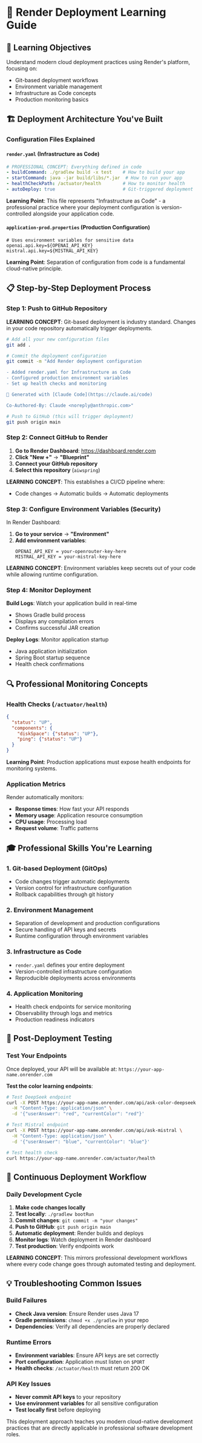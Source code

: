 # 🚀 Render Deployment Learning Guide

## 🎯 Learning Objectives
Understand modern cloud deployment practices using Render's platform, focusing on:
- Git-based deployment workflows
- Environment variable management
- Infrastructure as Code concepts
- Production monitoring basics

## 🏗️ Deployment Architecture You've Built

### Configuration Files Explained

#### `render.yaml` (Infrastructure as Code)
```yaml
# PROFESSIONAL CONCEPT: Everything defined in code
- buildCommand: ./gradlew build -x test    # How to build your app
- startCommand: java -jar build/libs/*.jar  # How to run your app
- healthCheckPath: /actuator/health        # How to monitor health
- autoDeploy: true                         # Git-triggered deployment
```

**Learning Point**: This file represents "Infrastructure as Code" - a professional practice where your deployment configuration is version-controlled alongside your application code.

#### `application-prod.properties` (Production Configuration)
```properties
# Uses environment variables for sensitive data
openai.api.key=${OPENAI_API_KEY}
mistral.api.key=${MISTRAL_API_KEY}
```

**Learning Point**: Separation of configuration from code is a fundamental cloud-native principle.

## 📋 Step-by-Step Deployment Process

### Step 1: Push to GitHub Repository

**LEARNING CONCEPT**: Git-based deployment is industry standard. Changes in your code repository automatically trigger deployments.

```bash
# Add all your new configuration files
git add .

# Commit the deployment configuration
git commit -m "Add Render deployment configuration

- Added render.yaml for Infrastructure as Code
- Configured production environment variables
- Set up health checks and monitoring

🤖 Generated with [Claude Code](https://claude.ai/code)

Co-Authored-By: Claude <noreply@anthropic.com>"

# Push to GitHub (this will trigger deployment)
git push origin main
```

### Step 2: Connect GitHub to Render

1. **Go to Render Dashboard**: https://dashboard.render.com
2. **Click "New +"** → **"Blueprint"**
3. **Connect your GitHub repository**
4. **Select this repository** (`aiwspring`)

**LEARNING CONCEPT**: This establishes a CI/CD pipeline where:
- Code changes → Automatic builds → Automatic deployments

### Step 3: Configure Environment Variables (Security)

In Render Dashboard:
1. **Go to your service** → **"Environment"**
2. **Add environment variables**:
   ```
   OPENAI_API_KEY = your-openrouter-key-here
   MISTRAL_API_KEY = your-mistral-key-here
   ```

**LEARNING CONCEPT**: Environment variables keep secrets out of your code while allowing runtime configuration.

### Step 4: Monitor Deployment

**Build Logs**: Watch your application build in real-time
- Shows Gradle build process
- Displays any compilation errors
- Confirms successful JAR creation

**Deploy Logs**: Monitor application startup
- Java application initialization
- Spring Boot startup sequence
- Health check confirmations

## 🔍 Professional Monitoring Concepts

### Health Checks (`/actuator/health`)
```json
{
  "status": "UP",
  "components": {
    "diskSpace": {"status": "UP"},
    "ping": {"status": "UP"}
  }
}
```

**Learning Point**: Production applications must expose health endpoints for monitoring systems.

### Application Metrics
Render automatically monitors:
- **Response times**: How fast your API responds
- **Memory usage**: Application resource consumption
- **CPU usage**: Processing load
- **Request volume**: Traffic patterns

## 🎓 Professional Skills You're Learning

### 1. **Git-based Deployment (GitOps)**
- Code changes trigger automatic deployments
- Version control for infrastructure configuration
- Rollback capabilities through git history

### 2. **Environment Management**
- Separation of development and production configurations
- Secure handling of API keys and secrets
- Runtime configuration through environment variables

### 3. **Infrastructure as Code**
- `render.yaml` defines your entire deployment
- Version-controlled infrastructure configuration
- Reproducible deployments across environments

### 4. **Application Monitoring**
- Health check endpoints for service monitoring
- Observability through logs and metrics
- Production readiness indicators

## 🚀 Post-Deployment Testing

### Test Your Endpoints
Once deployed, your API will be available at:
`https://your-app-name.onrender.com`

**Test the color learning endpoints**:
```bash
# Test DeepSeek endpoint
curl -X POST https://your-app-name.onrender.com/api/ask-color-deepseek \
  -H "Content-Type: application/json" \
  -d '{"userAnswer": "red", "currentColor": "red"}'

# Test Mistral endpoint  
curl -X POST https://your-app-name.onrender.com/api/ask-mistral \
  -H "Content-Type: application/json" \
  -d '{"userAnswer": "blue", "currentColor": "blue"}'

# Test health check
curl https://your-app-name.onrender.com/actuator/health
```

## 🔄 Continuous Deployment Workflow

### Daily Development Cycle
1. **Make code changes locally**
2. **Test locally**: `./gradlew bootRun`
3. **Commit changes**: `git commit -m "your changes"`
4. **Push to GitHub**: `git push origin main`
5. **Automatic deployment**: Render builds and deploys
6. **Monitor logs**: Watch deployment in Render dashboard
7. **Test production**: Verify endpoints work

**LEARNING CONCEPT**: This mirrors professional development workflows where every code change goes through automated testing and deployment.

## 💡 Troubleshooting Common Issues

### Build Failures
- **Check Java version**: Ensure Render uses Java 17
- **Gradle permissions**: `chmod +x ./gradlew` in your repo
- **Dependencies**: Verify all dependencies are properly declared

### Runtime Errors
- **Environment variables**: Ensure API keys are set correctly
- **Port configuration**: Application must listen on `$PORT`
- **Health checks**: `/actuator/health` must return 200 OK

### API Key Issues
- **Never commit API keys** to your repository
- **Use environment variables** for all sensitive configuration
- **Test locally first** before deploying

This deployment approach teaches you modern cloud-native development practices that are directly applicable in professional software development roles.